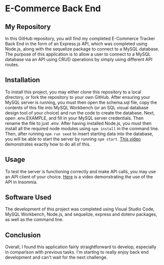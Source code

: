 # E-Commerce Back End

## My Repository

In this GitHub repository, you will find my completed E-Commerce Tracker Back End in the form of an Express.js API, which was completed using Node.js, along with the sequelize package to connect to a MySQL database. The purpose of this application is to allow a user to connect to a MySQL database via an API using CRUD operations by simply using different API routes.

## Installation

To install this project, you may either clone this repository to a local directory, or fork the repository to your own GitHub. After ensuring your MySQL server is running, you must then open the schema.sql file, copy the contents of this file into MySQL Workbench (or an SQL visual database design tool of your choice) and run the code to create the database. Next, open .env.EXAMPLE, and fill in your MySQL server credentials. Then rename the file to just .env. After having installed Node.js, you must then install all the required node modules using `npm install` in the command line. Then, after running `npm run seed` to insert starting data into the database, you will be able to start the server by running `npm start`. [This video](https://drive.google.com/file/d/1PgjclEyUYKJLhcuAPTjXg2Cka3T-w3Ke/view) demonstrates exactly how to do all of this.

## Usage

To test the server is functioning correctly and make API calls, you may use an API client of your choice. [Here](https://drive.google.com/file/d/16mB-O98EJ2brd5vIkduscVi-hQzPzSqf/view) is a video demonstrating the use of the API in Insomnia.

## Software Used

The development of this project was completed using Visual Studio Code, MySQL Workbench, Node.js, and sequelize, express and dotenv packages, as well as the command line.

## Conclusion

Overall, I found this application fairly straightforward to develop, especially in comparison with previous tasks. I'm starting to really enjoy back end development and can't wait for the next challenge.
